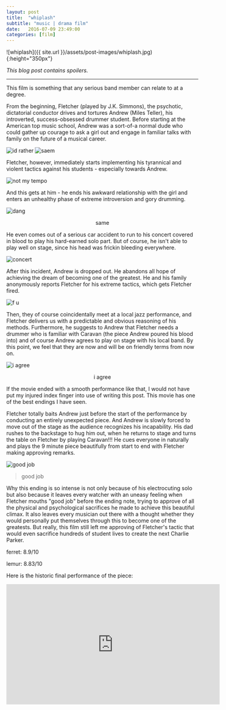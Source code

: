 ```yaml
---
layout: post
title:  "whiplash"
subtitle: "music | drama film"
date:   2016-07-09 23:49:00
categories: [film]
---
```


![whiplash]({{ site.url }}/assets/post-images/whiplash.jpg){:height="350px"}

*This blog post contains spoilers.*


---
This film is something that any serious band member can relate to at a degree. 

From the beginning, Fletcher (played by J.K. Simmons), the psychotic, dictatorial conductor drives and tortures Andrew (Miles Teller), his introverted, success-obsessed drummer student. Before starting at the American top music school, Andrew was a sort-of-a normal dude who could gather up courage to ask a girl out and engage in familiar talks with family on the future of a musical career.

![id rather](http://imoviequotes.com/wp-content/uploads/2015/02/201-Whiplash-quotes.gif)
![saem](http://imoviequotes.com/wp-content/uploads/2015/02/202-Whiplash-quotes.gif)

Fletcher, however, immediately starts implementing his tyrannical and violent tactics against his students - especially towards Andrew. 

![not my tempo](https://67.media.tumblr.com/97bf99f61232b4f9354a834ff4d6c876/tumblr_nk8qb5GpKP1r9pgnno1_500.gif)

And this gets at him - he ends his awkward relationship with the girl and enters an unhealthy phase of extreme introversion and gory drumming. 

![dang](https://66.media.tumblr.com/07b50157f1061e8fa1501b574036605d/tumblr_nksu4lpSJU1u9u8o0o1_500.gif)

<center> same </center>

He even comes out of a serious car accident to run to his concert covered in blood to play his hard-earned solo part. But of course, he isn't able to play well on stage, since his head was frickin bleeding everywhere.

![concert](http://basementrejects.com/wp-content/uploads/2015/03/whiplash-2014-movie-review-car-accident-playing-drums-bloody-andrew-neiman-miles-teller.jpg)

After this incident, Andrew is dropped out. He abandons all hope of achieving the dream of becoming one of the greatest. He and his family anonymously reports Fletcher for his extreme tactics, which gets Fletcher fired. 

![f u](https://66.media.tumblr.com/e9bb3986a2a0c6407e611624345a9221/tumblr_nnearoe9Aj1tm0p2po1_500.gif)

Then, they of course coincidentally meet at a local jazz performance, and Fletcher delivers us with a predictable and obvious reasoning of his methods. Furthermore, he suggests to Andrew that Fletcher needs a drummer who is familiar with Caravan (the piece Andrew poured his blood into) and of course Andrew agrees to play on stage with his local band. By this point, we feel that they are now and will be on friendly terms from now on.

![i agree](http://bumfuzzledjane.com/wp-content/uploads/2015/03/tumblr_ni3nus1Kwp1u0y8l9o1_500.gif)

<center> i agree </center>

If the movie ended with a smooth performance like that, I would not have put my injured index finger into use of writing this post. This movie has one of the best endings I have seen.

Fletcher totally baits Andrew just before the start of the performance by conducting an entirely unexpected piece. And Andrew is slowly forced to move out of the stage as the audience recognizes his incapability. His dad rushes to the backstage to hug him out, when he returns to stage and turns the table on Fletcher by playing Caravan!!! He cues everyone in naturally and plays the 9 minute piece beautifully from start to end with Fletcher making approving remarks.

![good job](https://66.media.tumblr.com/57f84ef413b9c7d7ce7b2f7a7588dcdb/tumblr_njyxa59fai1rn40rmo1_500.gif)

>good job

Why this ending is so intense is not only because of his electrocuting solo but also because it leaves every watcher with an uneasy feeling when Fletcher mouths "good job" before the ending note, trying to approve of all the physical and psychological sacrifices he made to achieve this beautiful climax. It also leaves every musician out there with a thought whether they would personally put themselves through this to become one of the greatests. But really, this film still left me approving of Fletcher's tactic that would even sacrifice hundreds of student lives to create the next Charlie Parker.

ferret: 8.9/10

lemur: 8.83/10

Here is the historic final performance of the piece:

<center><iframe width="560" height="315" src="https://www.youtube.com/embed/TS-G4UQTfUo" frameborder="0" allowfullscreen></iframe></center>

